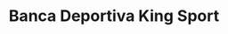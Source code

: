 ---
title: "Banca Deportiva King Sport"
url: /santiago/banca-deportiva-king-sport/
shop: Lotterie
---
